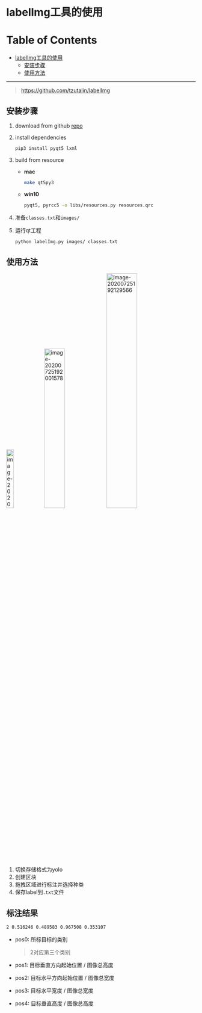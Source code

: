 # labelImg工具的使用

Table of Contents
=================

   * [labelImg工具的使用](#labelimg工具的使用)
      * [安装步骤](#安装步骤)
      * [使用方法](#使用方法)

------

> https://github.com/tzutalin/labelImg

## 安装步骤

1. download from github [repo](https://github.com/tzutalin/labelImg)

2. install dependencies

   ```bash
   pip3 install pyqt5 lxml
   ```

3. build from resource

   - **mac**

     ```bash
     make qt5py3
     ```

   - **win10**

     ```bash
     pyqt5, pyrcc5 -o libs/resources.py resources.qrc
     ```

4. 准备`classes.txt`和`images/`

5. 运行qt工程

   ```bash
   python labelImg.py images/ classes.txt
   ```

   

## 使用方法

<img src="https://upload-images.jianshu.io/upload_images/12014150-12d977b736e482b2.png?imageMogr2/auto-orient/strip%7CimageView2/2/w/1240" alt="image-20200725191912189" width="20%;" /><img src="https://upload-images.jianshu.io/upload_images/12014150-ae5d41844e57c10c.png?imageMogr2/auto-orient/strip%7CimageView2/2/w/1240" alt="image-20200725192001578" width=" 33%;" /><img src="https://upload-images.jianshu.io/upload_images/12014150-279de93f0ef27dcb.png?imageMogr2/auto-orient/strip%7CimageView2/2/w/1240" alt="image-20200725192129566" width="40%;" />

1. 切换存储格式为yolo
2. 创建区块
3. 拖拽区域进行标注并选择种类
4. 保存label到`.txt`文件



## 标注结果

```txt
2 0.516246 0.489583 0.967508 0.353107
```

- pos0: 所标目标的类别

  >  2对应第三个类别

- pos1: 目标垂直方向起始位置 / 图像总高度

- pos2: 目标水平方向起始位置 / 图像总宽度

- pos3: 目标水平宽度 / 图像总宽度

- pos4: 目标垂直高度 / 图像总高度